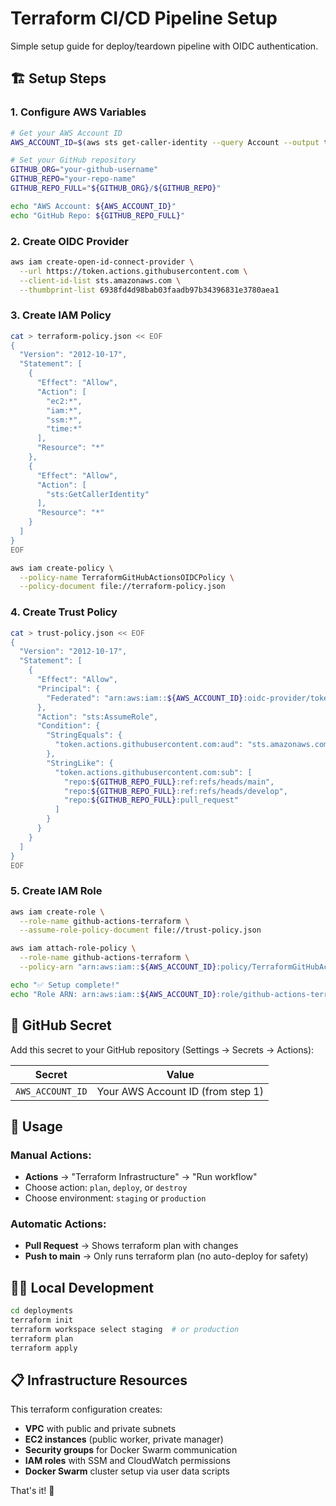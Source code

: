 # Terraform CI/CD Pipeline Setup

Simple setup guide for deploy/teardown pipeline with OIDC authentication.

## 🏗️ Setup Steps

### 1. Configure AWS Variables

```bash
# Get your AWS Account ID
AWS_ACCOUNT_ID=$(aws sts get-caller-identity --query Account --output text)

# Set your GitHub repository
GITHUB_ORG="your-github-username"
GITHUB_REPO="your-repo-name"
GITHUB_REPO_FULL="${GITHUB_ORG}/${GITHUB_REPO}"

echo "AWS Account: ${AWS_ACCOUNT_ID}"
echo "GitHub Repo: ${GITHUB_REPO_FULL}"
```

### 2. Create OIDC Provider

```bash
aws iam create-open-id-connect-provider \
  --url https://token.actions.githubusercontent.com \
  --client-id-list sts.amazonaws.com \
  --thumbprint-list 6938fd4d98bab03faadb97b34396831e3780aea1
```

### 3. Create IAM Policy

```bash
cat > terraform-policy.json << EOF
{
  "Version": "2012-10-17",
  "Statement": [
    {
      "Effect": "Allow",
      "Action": [
        "ec2:*",
        "iam:*",
        "ssm:*",
        "time:*"
      ],
      "Resource": "*"
    },
    {
      "Effect": "Allow",
      "Action": [
        "sts:GetCallerIdentity"
      ],
      "Resource": "*"
    }
  ]
}
EOF

aws iam create-policy \
  --policy-name TerraformGitHubActionsOIDCPolicy \
  --policy-document file://terraform-policy.json
```

### 4. Create Trust Policy

```bash
cat > trust-policy.json << EOF
{
  "Version": "2012-10-17",
  "Statement": [
    {
      "Effect": "Allow",
      "Principal": {
        "Federated": "arn:aws:iam::${AWS_ACCOUNT_ID}:oidc-provider/token.actions.githubusercontent.com"
      },
      "Action": "sts:AssumeRole",
      "Condition": {
        "StringEquals": {
          "token.actions.githubusercontent.com:aud": "sts.amazonaws.com"
        },
        "StringLike": {
          "token.actions.githubusercontent.com:sub": [
            "repo:${GITHUB_REPO_FULL}:ref:refs/heads/main",
            "repo:${GITHUB_REPO_FULL}:ref:refs/heads/develop",
            "repo:${GITHUB_REPO_FULL}:pull_request"
          ]
        }
      }
    }
  ]
}
EOF
```

### 5. Create IAM Role

```bash
aws iam create-role \
  --role-name github-actions-terraform \
  --assume-role-policy-document file://trust-policy.json

aws iam attach-role-policy \
  --role-name github-actions-terraform \
  --policy-arn "arn:aws:iam::${AWS_ACCOUNT_ID}:policy/TerraformGitHubActionsOIDCPolicy"

echo "✅ Setup complete!"
echo "Role ARN: arn:aws:iam::${AWS_ACCOUNT_ID}:role/github-actions-terraform"
```

## 🔐 GitHub Secret

Add this secret to your GitHub repository (Settings → Secrets → Actions):

| Secret | Value |
|--------|-------|
| `AWS_ACCOUNT_ID` | Your AWS Account ID (from step 1) |

## 🚀 Usage

### Manual Actions:
- **Actions** → "Terraform Infrastructure" → "Run workflow"
- Choose action: `plan`, `deploy`, or `destroy`
- Choose environment: `staging` or `production`

### Automatic Actions:
- **Pull Request** → Shows terraform plan with changes
- **Push to main** → Only runs terraform plan (no auto-deploy for safety)

## 🏃‍♂️ Local Development

```bash
cd deployments
terraform init
terraform workspace select staging  # or production
terraform plan
terraform apply
```

## 📋 Infrastructure Resources

This terraform configuration creates:
- **VPC** with public and private subnets
- **EC2 instances** (public worker, private manager)  
- **Security groups** for Docker Swarm communication
- **IAM roles** with SSM and CloudWatch permissions
- **Docker Swarm** cluster setup via user data scripts

That's it! 🎉 